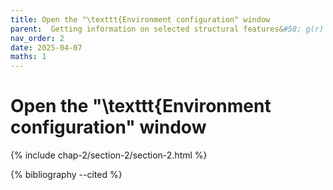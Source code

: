 ```yaml
---
title: Open the "\texttt{Environment configuration" window
parent:  Getting information on selected structural features&#58; g(r) in $g$-\sio
nav_order: 2
date: 2025-04-07
maths: 1
---
```


# Open the "\texttt{Environment configuration" window

{% include chap-2/section-2/section-2.html %}

{% bibliography --cited %}
